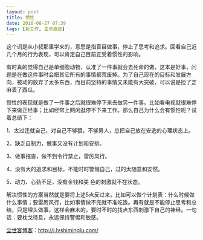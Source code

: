 ```yaml
---
layout: post
title: 惯性
date: 2010-08-27 07:39
tags: [新工作, 生命痕迹]
---
```

这个词是从小叔那里学来的，意思是指盲目做事，停止了思考和追求。回看自己近几个月的行为表现，可以肯定自己目前正受着惯性的影响。

有时真的觉得自己是单细胞动物，认准了一件事就会去死命的做，这本是好事，问题是在做这件事时会把其它所有的事情都荒废掉。为了自己现在的目标和发展方向，被动的放弃了太多东西，而目前坚持的事情又未能有大突破，可以说是捡了芝麻丢了西瓜。

惯性的表现就是做了一件事之后就很难停下来去做另一件事。比如看电视就很难停下来做正经事；比如经常上网闲逛停不下来工作。那么自己为什么会有惯性呢？试着总结下：

1、太过迁就自己，对自己不够狠，不够男人，总把自己放在安逸的心理状态上。

2、缺乏自制力，做事又没有计划和安排。

3、做事拖沓，做不到令行禁止，雷厉风行。

4、没有大的追求和目标，不能时时警惕自己，过的太随意和安然。

5、动力、心劲不足，没有金钱和美 色的刺激就不在状态。

解决惯性的方案当然就是要将上述5点反过来，比如可以做个计划表：什么时候做什么事情；要雷厉风行，比如事情做不完就不准吃饭。再有就是不能停止思考和总结，只是埋头做事，这样会麻木的，要时不时的找点东西刺激下自己的神经。一句话：要枕戈待旦，永远保持警惕和敏感。

<a href="http://i.lvshiminglu.com/">尘世客博客</a>：<a href="http://i.lvshiminglu.com/">http://i.lvshiminglu.com/</a>

